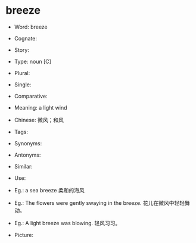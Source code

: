 # breeze

- Word: breeze
- Cognate: 
- Story: 

- Type: noun [C]
- Plural: 
- Single: 
- Comparative: 
- Meaning: a light wind
- Chinese: 微风；和风
- Tags: 
- Synonyms: 
- Antonyms: 
- Similar: 
- Use: 
- Eg.: a sea breeze 柔和的海风
- Eg.: The flowers were gently swaying in the breeze. 花儿在微风中轻轻舞动。
- Eg.: A light breeze was blowing. 轻风习习。
- Picture: 

